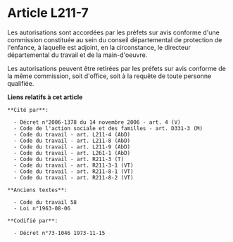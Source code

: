 # Article L211-7

Les autorisations sont accordées par les préfets sur avis conforme d'une commission constituée au sein du conseil
départemental de protection de l'enfance, à laquelle est adjoint, en la circonstance, le directeur départemental du travail
et de la main-d'oeuvre.

Les autorisations peuvent être retirées par les préfets sur avis conforme de la même commission, soit d'office, soit à la
requête de toute personne qualifiée.

**Liens relatifs à cet article**

	**Cité par**:

	  - Décret n°2006-1378 du 14 novembre 2006 - art. 4 (V)
	  - Code de l'action sociale et des familles - art. D331-3 (M)
	  - Code du travail - art. L211-4 (AbD)
	  - Code du travail - art. L211-8 (AbD)
	  - Code du travail - art. L211-9 (AbD)
	  - Code du travail - art. L261-1 (AbD)
	  - Code du travail - art. R211-3 (T)
	  - Code du travail - art. R211-3-1 (VT)
	  - Code du travail - art. R211-8-1 (VT)
	  - Code du travail - art. R211-8-2 (VT)

	**Anciens textes**:

	  - Code du travail 58
	  - Loi n°1963-08-06

	**Codifié par**:

	  - Décret n°73-1046 1973-11-15
